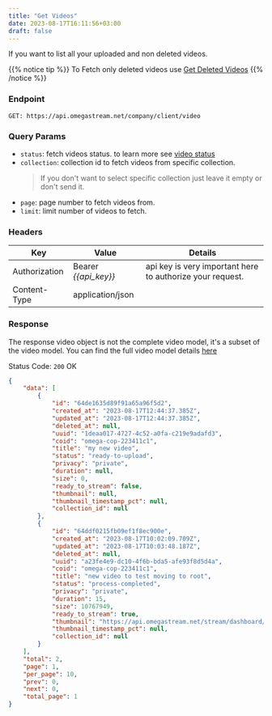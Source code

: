 ```yaml
---
title: "Get Videos"
date: 2023-08-17T16:11:56+03:00
draft: false
---
```


If you want to list all your uploaded and non deleted videos.

{{% notice tip %}}
To Fetch only deleted videos use [Get Deleted Videos](/video/get_deleted_videos)
{{% /notice %}}

### Endpoint

```url
GET: https://api.omegastream.net/company/client/video
```

### Query Params

- `status`: fetch videos status. to learn more see [video status](/video/video_model#video-status)
- `collection`: collection id to fetch videos from specific collection.
    > If you don't want to select specific collection just leave it empty or don't send it.
- `page`: page number to fetch videos from.
- `limit`: limit number of videos to fetch.


### Headers

| Key           | Value              | Details                                                 |
|---------------|--------------------|---------------------------------------------------------|
| Authorization | Bearer *{{api_key}}* | api key is very important here to authorize your request. |
| Content-Type  | application/json   |   |


### Response

The response video object is not the complete video model, it's a subset of the video model. You can find the full video model details [here](/video/managment/video_model)


Status Code: `200` OK

```json
{
    "data": [
        {
            "id": "64de1635d89f91a65a96f5d2",
            "created_at": "2023-08-17T12:44:37.385Z",
            "updated_at": "2023-08-17T12:44:37.385Z",
            "deleted_at": null,
            "uuid": "1deaa017-4727-4c52-a0fa-c219e9adafd3",
            "coid": "omega-cop-223411c1",
            "title": "my new video",
            "status": "ready-to-upload",
            "privacy": "private",
            "duration": null,
            "size": 0,
            "ready_to_stream": false,
            "thumbnail": null,
            "thumbnail_timestamp_pct": null,
            "collection_id": null
        },
        {
            "id": "64ddf0215fb09ef1f8ec900e",
            "created_at": "2023-08-17T10:02:09.709Z",
            "updated_at": "2023-08-17T10:03:48.187Z",
            "deleted_at": null,
            "uuid": "a23fe4e9-dc10-4f6b-bda5-afe93f8d5d4a",
            "coid": "omega-cop-223411c1",
            "title": "new video to test moving to root",
            "status": "process-completed",
            "privacy": "private",
            "duration": 15,
            "size": 10767949,
            "ready_to_stream": true,
            "thumbnail": "https://api.omegastream.net/stream/dashboard/dev-processed-media/bd413f82/video/a23fe4e9-dc10-4f6b-bda5-afe93f8d5d4a/thumbnail.jpg",
            "thumbnail_timestamp_pct": null,
            "collection_id": null
        }
    ],
    "total": 2,
    "page": 1,
    "per_page": 10,
    "prev": 0,
    "next": 0,
    "total_page": 1
}
```
